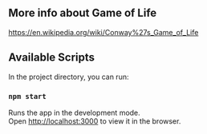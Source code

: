 ## More info about Game of Life

https://en.wikipedia.org/wiki/Conway%27s_Game_of_Life

## Available Scripts

In the project directory, you can run:

### `npm start`

Runs the app in the development mode.<br />
Open [http://localhost:3000](http://localhost:3000) to view it in the browser.
